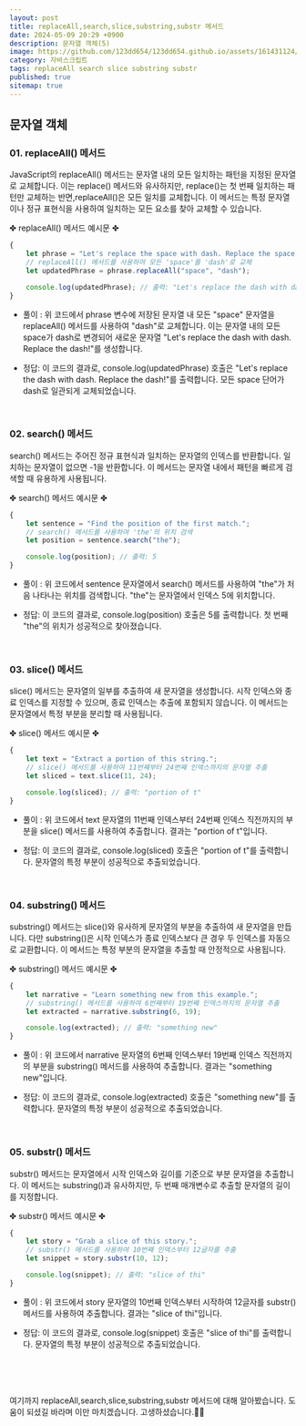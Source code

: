 ```yaml
---
layout: post
title: replaceAll,search,slice,substring,substr 메서드
date: 2024-05-09 20:29 +0900
description: 문자열 객체(5)
image: https://github.com/123dd654/123dd654.github.io/assets/161431124/4b714486-72c5-4132-956c-00c4c31be6db
category: 자바스크립트
tags: replaceAll search slice substring substr
published: true
sitemap: true
---
```



## 문자열 객체<br />

### 01. replaceAll() 메서드              
JavaScript의 replaceAll() 메서드는 문자열 내의 모든 일치하는 패턴을 지정된 문자열로 교체합니다.
이는 replace() 메서드와 유사하지만, replace()는 첫 번째 일치하는 패턴만 교체하는 반면,replaceAll()은 모든 일치를 교체합니다.
이 메서드는 특정 문자열이나 정규 표현식을 사용하여 일치하는 모든 요소를 찾아 교체할 수 있습니다.

✤ replaceAll() 메서드 예시문 ✤

````javascript 
{
    let phrase = "Let's replace the space with dash. Replace the space!";
    // replaceAll() 메서드를 사용하여 모든 'space'를 'dash'로 교체
    let updatedPhrase = phrase.replaceAll("space", "dash");

    console.log(updatedPhrase); // 출력: "Let's replace the dash with dash. Replace the dash!"
}
````

* 풀이 :
위 코드에서 phrase 변수에 저장된 문자열 내 모든 "space" 문자열을 replaceAll() 메서드를 사용하여 "dash"로 교체합니다.
이는 문자열 내의 모든 space가 dash로 변경되어 새로운 문자열 "Let's replace the dash with dash. Replace the dash!"를 생성합니다.

* 정답:
이 코드의 결과로, console.log(updatedPhrase) 호출은 "Let's replace the dash with dash. Replace the dash!"를 출력합니다.
모든 space 단어가 dash로 일관되게 교체되었습니다.

<br />

### 02. search() 메서드              
search() 메서드는 주어진 정규 표현식과 일치하는 문자열의 인덱스를 반환합니다.
일치하는 문자열이 없으면 -1을 반환합니다. 이 메서드는 문자열 내에서 패턴을 빠르게 검색할 때 유용하게 사용됩니다.

✤ search() 메서드 예시문 ✤

````javascript 
{
    let sentence = "Find the position of the first match.";
    // search() 메서드를 사용하여 'the'의 위치 검색
    let position = sentence.search("the");

    console.log(position); // 출력: 5
}
````

* 풀이 :
위 코드에서 sentence 문자열에서 search() 메서드를 사용하여 "the"가 처음 나타나는 위치를 검색합니다.
"the"는 문자열에서 인덱스 5에 위치합니다.

* 정답:
이 코드의 결과로, console.log(position) 호출은 5를 출력합니다.
첫 번째 "the"의 위치가 성공적으로 찾아졌습니다.

<br />

### 03. slice() 메서드            
slice() 메서드는 문자열의 일부를 추출하여 새 문자열을 생성합니다.
시작 인덱스와 종료 인덱스를 지정할 수 있으며, 종료 인덱스는 추출에 포함되지 않습니다.
이 메서드는 문자열에서 특정 부분을 분리할 때 사용됩니다.

✤ slice() 메서드 예시문 ✤

````javascript 
{
    let text = "Extract a portion of this string.";
    // slice() 메서드를 사용하여 11번째부터 24번째 인덱스까지의 문자열 추출
    let sliced = text.slice(11, 24);

    console.log(sliced); // 출력: "portion of t"
}
````

* 풀이 :
위 코드에서 text 문자열의 11번째 인덱스부터 24번째 인덱스 직전까지의 부분을 slice() 메서드를 사용하여 추출합니다.
결과는 "portion of t"입니다.

* 정답:
이 코드의 결과로, console.log(sliced) 호출은 "portion of t"를 출력합니다.
문자열의 특정 부분이 성공적으로 추출되었습니다.

<br />

### 04. substring() 메서드            
substring() 메서드는 slice()와 유사하게 문자열의 부분을 추출하여 새 문자열을 만듭니다.
다만 substring()은 시작 인덱스가 종료 인덱스보다 큰 경우 두 인덱스를 자동으로 교환합니다.
이 메서드는 특정 부분의 문자열을 추출할 때 안정적으로 사용됩니다.

✤ substring() 메서드 예시문 ✤

````javascript 
{
    let narrative = "Learn something new from this example.";
    // substring() 메서드를 사용하여 6번째부터 19번째 인덱스까지의 문자열 추출
    let extracted = narrative.substring(6, 19);

    console.log(extracted); // 출력: "something new"
}
````

* 풀이 :
위 코드에서 narrative 문자열의 6번째 인덱스부터 19번째 인덱스 직전까지의 부분을 substring() 메서드를 사용하여 추출합니다.
결과는 "something new"입니다.

* 정답:
이 코드의 결과로, console.log(extracted) 호출은 "something new"를 출력합니다.
문자열의 특정 부분이 성공적으로 추출되었습니다.

<br />

### 05. substr() 메서드            
substr() 메서드는 문자열에서 시작 인덱스와 길이를 기준으로 부분 문자열을 추출합니다.
이 메서드는 substring()과 유사하지만, 두 번째 매개변수로 추출할 문자열의 길이를 지정합니다.

✤ substr() 메서드 예시문 ✤

````javascript 
{
    let story = "Grab a slice of this story.";
    // substr() 메서드를 사용하여 10번째 인덱스부터 12글자를 추출
    let snippet = story.substr(10, 12);

    console.log(snippet); // 출력: "slice of thi"
}
````

* 풀이 :
위 코드에서 story 문자열의 10번째 인덱스부터 시작하여 12글자를 substr() 메서드를 사용하여 추출합니다.
결과는 "slice of thi"입니다.

* 정답:
이 코드의 결과로, console.log(snippet) 호출은 "slice of thi"를 출력합니다.
문자열의 특정 부분이 성공적으로 추출되었습니다.

<br />
<br />
<br />

여기까지 replaceAll,search,slice,substring,substr 메서드에 대해 알아봤습니다.
도움이 되셨길 바라며 이만 마치겠습니다.
고생하셨습니다.🫶😊
